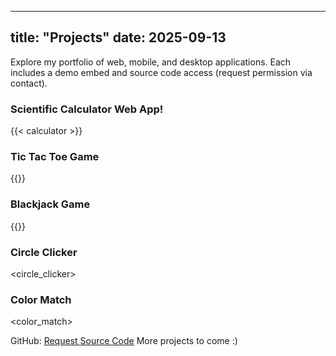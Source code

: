 
---
title: "Projects"
date: 2025-09-13
---
Explore my portfolio of web, mobile, and desktop applications. Each includes a demo embed and source code access (request permission via contact).

### Scientific Calculator Web App!
{{< calculator >}} 

### Tic Tac Toe Game
{{<tictaetoe>}}

### Blackjack Game
{{<blackjack>}}

### Circle Clicker
<circle_clicker>

### Color Match
<color_match>

GitHub: [Request Source Code](/contact/)
More projects to come :)

